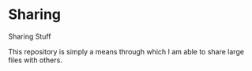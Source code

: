 # Sharing
Sharing Stuff

This repository is simply a means through which I am able to share large files with others.

